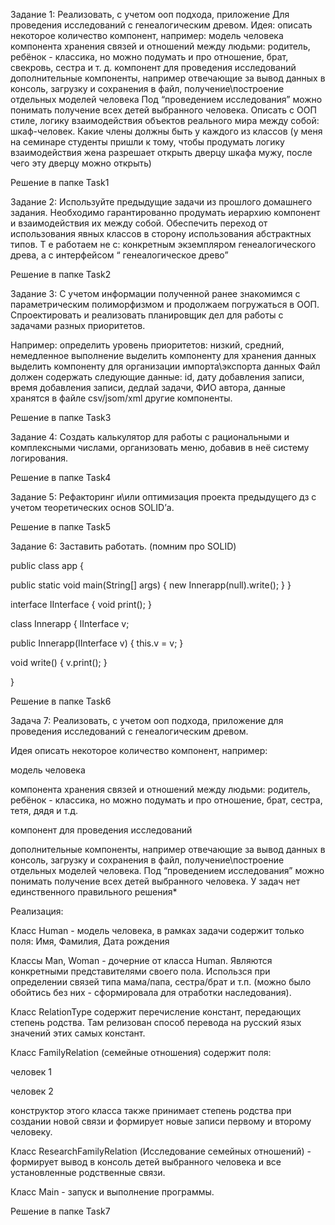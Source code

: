 Задание 1: Реализовать, с учетом ооп подхода, приложение Для проведения исследований с генеалогическим древом. Идея: описать некоторое количество компонент, например: модель человека компонента хранения связей и отношений между людьми: родитель, ребёнок - классика, но можно подумать и про отношение, брат, свекровь, сестра и т. д. компонент для проведения исследований дополнительные компоненты, например отвечающие за вывод данных в консоль, загрузку и сохранения в файл, получение\построение отдельных моделей человека Под “проведением исследования” можно понимать получение всех детей выбранного человека. Описать с ООП стиле, логику взаимодействия объектов реального мира между собой: шкаф-человек. Какие члены должны быть у каждого из классов (у меня на семинаре студенты пришли к тому, чтобы продумать логику взаимодействия жена разрешает открыть дверцу шкафа мужу, после чего эту дверцу можно открыть)

Решение в папке Task1

Задание 2: Используйте предыдущие задачи из прошлого домашнего задания. Необходимо гарантированно продумать иерархию компонент и взаимодействия их между собой.
Обеспечить переход от использования явных классов в сторону использования абстрактных типов. Т е работаем не с:
конкретным экземпляром генеалогического древа, а с интерфейсом “ генеалогическое древо”

Решение в папке Task2

Задание 3: С учетом информации полученной ранее знакомимся с параметрическим полиморфизмом и продолжаем погружаться в ООП.
Спроектировать и реализовать планировщик дел для работы с задачами разных приоритетов.

Например:
определить уровень приоритетов: низкий, средний, немедленное выполнение
выделить компоненту для хранения данных
выделить компоненту для организации импорта\экспорта данных
Файл должен содержать следующие данные: id, дату добавления записи, время добавления записи, дедлай задачи, ФИО автора,
данные хранятся в файле csv/jsom/xml
другие компоненты.

Решение в папке Task3

Задание 4: Создать калькулятор для работы с рациональными и комплексными числами, организовать меню, добавив в неё систему логирования.

Решение в папке Task4

Задание 5: Рефакторинг и\или оптимизация проекта предыдущего дз с учетом теоретических основ SOLID’а.

Решение в папке Task5

Задание 6: Заставить работать. (помним про SOLID)

public class app {

  public static void main(String[] args) {
    new Innerapp(null).write();
  }
}

interface IInterface {
  void print();
}

class Innerapp {
  IInterface v;

  public Innerapp(IInterface v) {
    this.v = v;
  }

  void write() {
    v.print();
  }

}

Решение в папке Task6

Задача 7: Реализовать, с учетом ооп подхода, приложение для проведения исследований с 
генеалогическим древом.

Идея описать некоторое количество компонент, например:

модель человека

компонента хранения связей и отношений между людьми: родитель, ребёнок - классика, но можно подумать и про отношение,
брат, сестра, тетя, дядя и т.д.

компонент для проведения исследований

дополнительные компоненты, например отвечающие за вывод данных в консоль, загрузку и сохранения в файл, получение\построение отдельных моделей человека.
Под “проведением исследования” можно понимать получение всех детей выбранного человека. У задач нет единственного правильного решения*

Реализация:

Класс Human - модель человека, в рамках задачи содержит только поля: Имя, Фамилия, 
Дата рождения

Классы Man, Woman - дочерние от класса Human. Являются конкретными представителями своего пола. 
Использся при определении связей типа мама/папа, сестра/брат и т.п. (можно было обойтись без них - сформировала для 
отработки наследования).

Класс RelationType содержит перечисление констант, передающих степень родства. Там релизован способ
перевода на русский язых значений этих самых констант. 

Класс FamilyRelation (семейные отношения) содержит поля:

человек 1

человек 2

конструктор этого класса также принимает степень родства при создании новой связи и формирует новые записи первому и 
второму человеку.

Класс ResearchFamilyRelation (Исследование семейных отношений) - формирует вывод в консоль детей выбранного человека и
все установленные родственные связи.

Класс Main - запуск и выполнение программы.

Решение в папке Task7